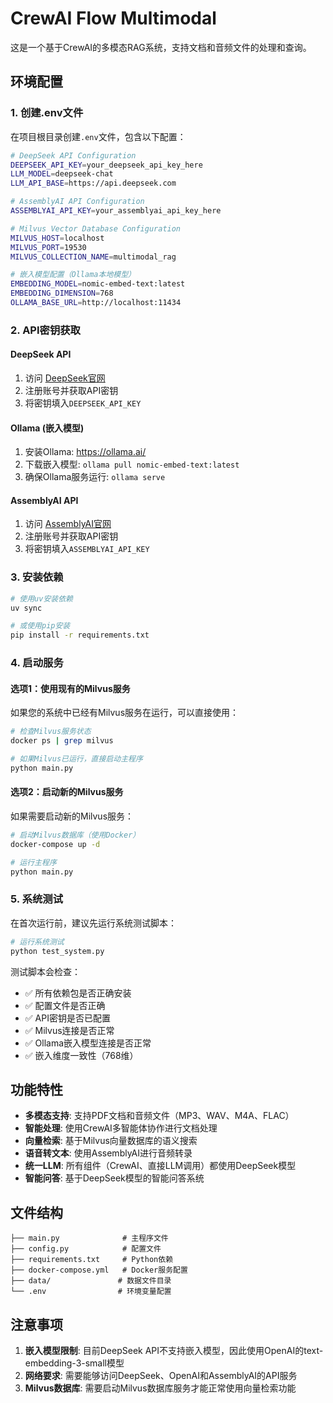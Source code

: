 # CrewAI Flow Multimodal

这是一个基于CrewAI的多模态RAG系统，支持文档和音频文件的处理和查询。

## 环境配置

### 1. 创建.env文件

在项目根目录创建`.env`文件，包含以下配置：

```bash
# DeepSeek API Configuration
DEEPSEEK_API_KEY=your_deepseek_api_key_here
LLM_MODEL=deepseek-chat
LLM_API_BASE=https://api.deepseek.com

# AssemblyAI API Configuration
ASSEMBLYAI_API_KEY=your_assemblyai_api_key_here

# Milvus Vector Database Configuration
MILVUS_HOST=localhost
MILVUS_PORT=19530
MILVUS_COLLECTION_NAME=multimodal_rag

# 嵌入模型配置（Ollama本地模型）
EMBEDDING_MODEL=nomic-embed-text:latest
EMBEDDING_DIMENSION=768
OLLAMA_BASE_URL=http://localhost:11434
```

### 2. API密钥获取

#### DeepSeek API
1. 访问 [DeepSeek官网](https://platform.deepseek.com/)
2. 注册账号并获取API密钥
3. 将密钥填入`DEEPSEEK_API_KEY`

#### Ollama (嵌入模型)
1. 安装Ollama: https://ollama.ai/
2. 下载嵌入模型: `ollama pull nomic-embed-text:latest`
3. 确保Ollama服务运行: `ollama serve`

#### AssemblyAI API
1. 访问 [AssemblyAI官网](https://www.assemblyai.com/)
2. 注册账号并获取API密钥
3. 将密钥填入`ASSEMBLYAI_API_KEY`

### 3. 安装依赖

```bash
# 使用uv安装依赖
uv sync

# 或使用pip安装
pip install -r requirements.txt
```

### 4. 启动服务

#### 选项1：使用现有的Milvus服务
如果您的系统中已经有Milvus服务在运行，可以直接使用：

```bash
# 检查Milvus服务状态
docker ps | grep milvus

# 如果Milvus已运行，直接启动主程序
python main.py
```

#### 选项2：启动新的Milvus服务
如果需要启动新的Milvus服务：

```bash
# 启动Milvus数据库（使用Docker）
docker-compose up -d

# 运行主程序
python main.py
```

### 5. 系统测试

在首次运行前，建议先运行系统测试脚本：

```bash
# 运行系统测试
python test_system.py
```

测试脚本会检查：
- ✅ 所有依赖包是否正确安装
- ✅ 配置文件是否正确
- ✅ API密钥是否已配置
- ✅ Milvus连接是否正常
- ✅ Ollama嵌入模型连接是否正常
- ✅ 嵌入维度一致性（768维）

## 功能特性

- **多模态支持**: 支持PDF文档和音频文件（MP3、WAV、M4A、FLAC）
- **智能处理**: 使用CrewAI多智能体协作进行文档处理
- **向量检索**: 基于Milvus向量数据库的语义搜索
- **语音转文本**: 使用AssemblyAI进行音频转录
- **统一LLM**: 所有组件（CrewAI、直接LLM调用）都使用DeepSeek模型
- **智能问答**: 基于DeepSeek模型的智能问答系统

## 文件结构

```
├── main.py              # 主程序文件
├── config.py            # 配置文件
├── requirements.txt     # Python依赖
├── docker-compose.yml   # Docker服务配置
├── data/               # 数据文件目录
└── .env                # 环境变量配置
```

## 注意事项

1. **嵌入模型限制**: 目前DeepSeek API不支持嵌入模型，因此使用OpenAI的text-embedding-3-small模型
2. **网络要求**: 需要能够访问DeepSeek、OpenAI和AssemblyAI的API服务
3. **Milvus数据库**: 需要启动Milvus数据库服务才能正常使用向量检索功能

